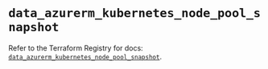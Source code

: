 # `data_azurerm_kubernetes_node_pool_snapshot`

Refer to the Terraform Registry for docs: [`data_azurerm_kubernetes_node_pool_snapshot`](https://registry.terraform.io/providers/hashicorp/azurerm/3.97.1/docs/data-sources/kubernetes_node_pool_snapshot).
